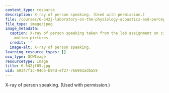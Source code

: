 ```yaml
---
content_type: resource
description: X-ray of person speaking. (Used with permission.)
file: /courses/6-542j-laboratory-on-the-physiology-acoustics-and-perception-of-speech-fall-2005/a9347f1c94d5b94def27766901adba59_6-542jf05.jpg
file_type: image/jpeg
image_metadata:
  caption: X-ray of person speaking taken from the lab assignment on cineradiographic
    motion pictures.
  credit: ''
  image-alt: X-ray of person speaking.
learning_resource_types: []
ocw_type: OCWImage
resourcetype: Image
title: 6-542jf05.jpg
uid: a9347f1c-94d5-b94d-ef27-766901adba59
---
```

X-ray of person speaking. (Used with permission.)

